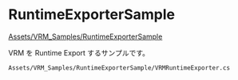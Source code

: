 # RuntimeExporterSample

[Assets/VRM_Samples/RuntimeExporterSample](https://github.com/vrm-c/UniVRM/tree/master/Assets/VRM_Samples/RuntimeExporterSample)

VRM を Runtime Export するサンプルです。

`Assets/VRM_Samples/RuntimeExporterSample/VRMRuntimeExporter.cs`
